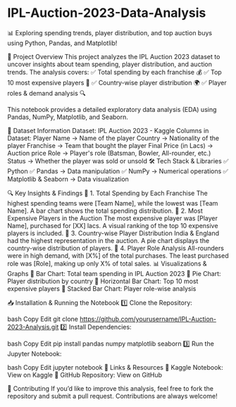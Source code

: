 # IPL-Auction-2023-Data-Analysis
📊 Exploring spending trends, player distribution, and top auction buys using Python, Pandas, and Matplotlib!

📜 Project Overview
This project analyzes the IPL Auction 2023 dataset to uncover insights about team spending, player distribution, and auction trends. The analysis covers:
✅ Total spending by each franchise 💰
✅ Top 10 most expensive players 🏏
✅ Country-wise player distribution 🌍
✅ Player roles & demand analysis 🔍

This notebook provides a detailed exploratory data analysis (EDA) using Pandas, NumPy, Matplotlib, and Seaborn.

📂 Dataset Information
Dataset: IPL Auction 2023 - Kaggle
Columns in Dataset:
Player Name → Name of the player
Country → Nationality of the player
Franchise → Team that bought the player
Final Price (in Lacs) → Auction price
Role → Player's role (Batsman, Bowler, All-rounder, etc.)
Status → Whether the player was sold or unsold
🛠️ Tech Stack & Libraries
✅ Python
✅ Pandas → Data manipulation
✅ NumPy → Numerical operations
✅ Matplotlib & Seaborn → Data visualization

🔍 Key Insights & Findings
📌 1. Total Spending by Each Franchise
The highest spending teams were [Team Name], while the lowest was [Team Name].
A bar chart shows the total spending distribution.
📌 2. Most Expensive Players in the Auction
The most expensive player was [Player Name], purchased for [XX] lacs.
A visual ranking of the top 10 expensive players is included.
📌 3. Country-wise Player Distribution
India & England had the highest representation in the auction.
A pie chart displays the country-wise distribution of players.
📌 4. Player Role Analysis
All-rounders were in high demand, with [X%] of the total purchases.
The least purchased role was [Role], making up only X% of total sales.
📊 Visualizations & Graphs
📍 Bar Chart: Total team spending in IPL Auction 2023
📍 Pie Chart: Player distribution by country
📍 Horizontal Bar Chart: Top 10 most expensive players
📍 Stacked Bar Chart: Player role-wise analysis

📥 Installation & Running the Notebook
1️⃣ Clone the Repository:

bash
Copy
Edit
git clone https://github.com/yourusername/IPL-Auction-2023-Analysis.git
2️⃣ Install Dependencies:

bash
Copy
Edit
pip install pandas numpy matplotlib seaborn
3️⃣ Run the Jupyter Notebook:

bash
Copy
Edit
jupyter notebook
📎 Links & Resources
🔗 Kaggle Notebook: View on Kaggle
🔗 GitHub Repository: View on GitHub

🤝 Contributing
If you’d like to improve this analysis, feel free to fork the repository and submit a pull request. Contributions are always welcome!

